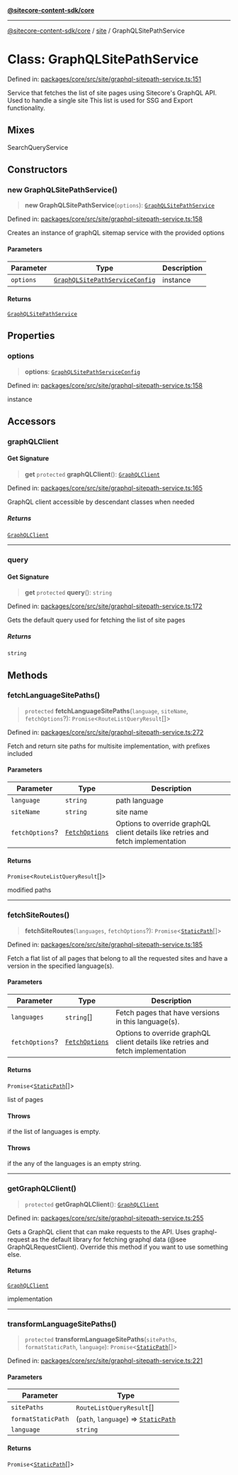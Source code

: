 [**@sitecore-content-sdk/core**](../../README.md)

***

[@sitecore-content-sdk/core](../../README.md) / [site](../README.md) / GraphQLSitePathService

# Class: GraphQLSitePathService

Defined in: [packages/core/src/site/graphql-sitepath-service.ts:151](https://github.com/Sitecore/xmc-jss-dev/blob/24bfb351cb3f21ca109885aec5c8f4d4d5e46084/packages/core/src/site/graphql-sitepath-service.ts#L151)

Service that fetches the list of site pages using Sitecore's GraphQL API.
Used to handle a single site
This list is used for SSG and Export functionality.

## Mixes

SearchQueryService<PageListQueryResult>

## Constructors

### new GraphQLSitePathService()

> **new GraphQLSitePathService**(`options`): [`GraphQLSitePathService`](GraphQLSitePathService.md)

Defined in: [packages/core/src/site/graphql-sitepath-service.ts:158](https://github.com/Sitecore/xmc-jss-dev/blob/24bfb351cb3f21ca109885aec5c8f4d4d5e46084/packages/core/src/site/graphql-sitepath-service.ts#L158)

Creates an instance of graphQL sitemap service with the provided options

#### Parameters

| Parameter | Type | Description |
| ------ | ------ | ------ |
| `options` | [`GraphQLSitePathServiceConfig`](../interfaces/GraphQLSitePathServiceConfig.md) | instance |

#### Returns

[`GraphQLSitePathService`](GraphQLSitePathService.md)

## Properties

### options

> **options**: [`GraphQLSitePathServiceConfig`](../interfaces/GraphQLSitePathServiceConfig.md)

Defined in: [packages/core/src/site/graphql-sitepath-service.ts:158](https://github.com/Sitecore/xmc-jss-dev/blob/24bfb351cb3f21ca109885aec5c8f4d4d5e46084/packages/core/src/site/graphql-sitepath-service.ts#L158)

instance

## Accessors

### graphQLClient

#### Get Signature

> **get** `protected` **graphQLClient**(): [`GraphQLClient`](../../index/interfaces/GraphQLClient.md)

Defined in: [packages/core/src/site/graphql-sitepath-service.ts:165](https://github.com/Sitecore/xmc-jss-dev/blob/24bfb351cb3f21ca109885aec5c8f4d4d5e46084/packages/core/src/site/graphql-sitepath-service.ts#L165)

GraphQL client accessible by descendant classes when needed

##### Returns

[`GraphQLClient`](../../index/interfaces/GraphQLClient.md)

***

### query

#### Get Signature

> **get** `protected` **query**(): `string`

Defined in: [packages/core/src/site/graphql-sitepath-service.ts:172](https://github.com/Sitecore/xmc-jss-dev/blob/24bfb351cb3f21ca109885aec5c8f4d4d5e46084/packages/core/src/site/graphql-sitepath-service.ts#L172)

Gets the default query used for fetching the list of site pages

##### Returns

`string`

## Methods

### fetchLanguageSitePaths()

> `protected` **fetchLanguageSitePaths**(`language`, `siteName`, `fetchOptions`?): `Promise`\<`RouteListQueryResult`[]\>

Defined in: [packages/core/src/site/graphql-sitepath-service.ts:272](https://github.com/Sitecore/xmc-jss-dev/blob/24bfb351cb3f21ca109885aec5c8f4d4d5e46084/packages/core/src/site/graphql-sitepath-service.ts#L272)

Fetch and return site paths for multisite implementation, with prefixes included

#### Parameters

| Parameter | Type | Description |
| ------ | ------ | ------ |
| `language` | `string` | path language |
| `siteName` | `string` | site name |
| `fetchOptions`? | [`FetchOptions`](../../client/type-aliases/FetchOptions.md) | Options to override graphQL client details like retries and fetch implementation |

#### Returns

`Promise`\<`RouteListQueryResult`[]\>

modified paths

***

### fetchSiteRoutes()

> **fetchSiteRoutes**(`languages`, `fetchOptions`?): `Promise`\<[`StaticPath`](../../index/type-aliases/StaticPath.md)[]\>

Defined in: [packages/core/src/site/graphql-sitepath-service.ts:185](https://github.com/Sitecore/xmc-jss-dev/blob/24bfb351cb3f21ca109885aec5c8f4d4d5e46084/packages/core/src/site/graphql-sitepath-service.ts#L185)

Fetch a flat list of all pages that belong to all the requested sites and have a
version in the specified language(s).

#### Parameters

| Parameter | Type | Description |
| ------ | ------ | ------ |
| `languages` | `string`[] | Fetch pages that have versions in this language(s). |
| `fetchOptions`? | [`FetchOptions`](../../client/type-aliases/FetchOptions.md) | Options to override graphQL client details like retries and fetch implementation |

#### Returns

`Promise`\<[`StaticPath`](../../index/type-aliases/StaticPath.md)[]\>

list of pages

#### Throws

if the list of languages is empty.

#### Throws

if the any of the languages is an empty string.

***

### getGraphQLClient()

> `protected` **getGraphQLClient**(): [`GraphQLClient`](../../index/interfaces/GraphQLClient.md)

Defined in: [packages/core/src/site/graphql-sitepath-service.ts:255](https://github.com/Sitecore/xmc-jss-dev/blob/24bfb351cb3f21ca109885aec5c8f4d4d5e46084/packages/core/src/site/graphql-sitepath-service.ts#L255)

Gets a GraphQL client that can make requests to the API. Uses graphql-request as the default
library for fetching graphql data (@see GraphQLRequestClient). Override this method if you
want to use something else.

#### Returns

[`GraphQLClient`](../../index/interfaces/GraphQLClient.md)

implementation

***

### transformLanguageSitePaths()

> `protected` **transformLanguageSitePaths**(`sitePaths`, `formatStaticPath`, `language`): `Promise`\<[`StaticPath`](../../index/type-aliases/StaticPath.md)[]\>

Defined in: [packages/core/src/site/graphql-sitepath-service.ts:221](https://github.com/Sitecore/xmc-jss-dev/blob/24bfb351cb3f21ca109885aec5c8f4d4d5e46084/packages/core/src/site/graphql-sitepath-service.ts#L221)

#### Parameters

| Parameter | Type |
| ------ | ------ |
| `sitePaths` | `RouteListQueryResult`[] |
| `formatStaticPath` | (`path`, `language`) => [`StaticPath`](../../index/type-aliases/StaticPath.md) |
| `language` | `string` |

#### Returns

`Promise`\<[`StaticPath`](../../index/type-aliases/StaticPath.md)[]\>
